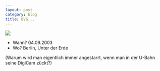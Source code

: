 ```yaml
---
layout: post
category: blog
title: BVG...
---
```


![](/images-blog/IMG_1684.jpg)

* Wann? 04.09.2003
* Wo? Berlin, Unter der Erde

(Warum wird man eigentlich immer angestarrt, wenn man in der U-Bahn seine DigiCam zückt?)
